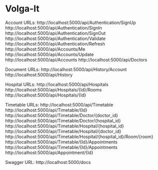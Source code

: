 # Volga-It

Account URLs: 
http://localhost:5000/api/Authentication/SignUp
http://localhost:5000/api/Authentication/SignIn
http://localhost:5000/api/Authentication/SignOut
http://localhost:5000/api/Authentication/Validate
http://localhost:5000/api/Authentication/Refresh
http://localhost:5000/api/Accounts/Me
http://localhost:5000/api/Accounts/Update
http://localhost:5000/api/Accounts
http://localhost:5000/api/Doctors

Document URLs:
http://localhost:5000/api/History/Account
http://localhost:5000/api/History

Hospital URLs:
http://localhost:5000/api/Hospitals
http://localhost:5000/api/Hospitals/{Id}/Rooms
http://localhost:5000/api/Hospitals/{Id}

Timetable URLs:
http://localhost:5000/api/Timetable
http://localhost:5000/api/Timetable/{Id}
http://localhost:5000/api/Timetable/Doctor/{doctor_id}
http://localhost:5000/api/Timetable/Doctor/{hospital_id}
http://localhost:5000/api/Timetable/Hospital/{hospital_id}
http://localhost:5000/api/Timetable/Hospital/{doctor_id}
http://localhost:5000/api/Timetable/Hospital/{hospital_id}/Room/{room}
http://localhost:5000/api/Timetable/{Id}/Appointments
http://localhost:5000/api/Timetable/{Id}/Appointments
http://localhost:5000/api/Appointment/{Id}

Swagger URL: http://localhost:5000/docs
